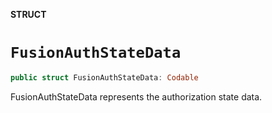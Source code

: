 **STRUCT**

# `FusionAuthStateData`

```swift
public struct FusionAuthStateData: Codable
```

FusionAuthStateData represents the authorization state data.

